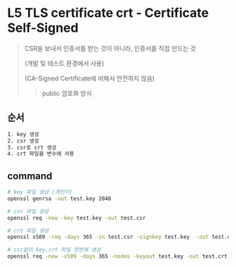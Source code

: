 # L5 TLS certificate crt - Certificate Self-Signed

> CSR을 보내서 인증서를 받는 것이 아니라, 인증서를 직접 만드는 것
>
> (개발 및 테스트 환경에서 사용)
>
> (CA-Signed Certificate에 비해서 안전하지 않음)
>
> > public 암호화 방식

## 순서

```sh
1. key 생성
2. csr 생성
3. csr로 crt 생성
4. crt 파일을 변수에 사용
```

## command

```sh
# key 파일 생성 (개인키)
openssl genrsa -out test.key 2048

# csr 파일 생성
openssl req -new -key test.key -out test.csr

# crt 파일 생성
openssl x509 -req -days 365 -in test.csr -signkey test.key  -out test.crt

# csr없이 key,crt 파일 한번에 생성
openssl req -new -x509 -days 365 -nodes -keyout test.key -out test.crt
```
